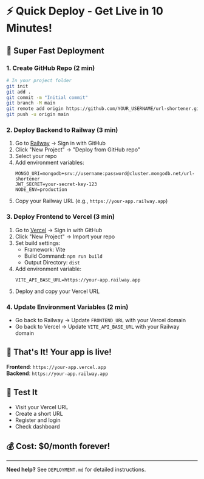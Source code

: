 # ⚡ Quick Deploy - Get Live in 10 Minutes!

## 🚀 Super Fast Deployment

### 1. **Create GitHub Repo** (2 min)
```bash
# In your project folder
git init
git add .
git commit -m "Initial commit"
git branch -M main
git remote add origin https://github.com/YOUR_USERNAME/url-shortener.git
git push -u origin main
```

### 2. **Deploy Backend to Railway** (3 min)
1. Go to [Railway](https://railway.app) → Sign in with GitHub
2. Click "New Project" → "Deploy from GitHub repo"
3. Select your repo
4. Add environment variables:
   ```env
   MONGO_URI=mongodb+srv://username:password@cluster.mongodb.net/url-shortener
   JWT_SECRET=your-secret-key-123
   NODE_ENV=production
   ```
5. Copy your Railway URL (e.g., `https://your-app.railway.app`)

### 3. **Deploy Frontend to Vercel** (3 min)
1. Go to [Vercel](https://vercel.com) → Sign in with GitHub
2. Click "New Project" → Import your repo
3. Set build settings:
   - Framework: Vite
   - Build Command: `npm run build`
   - Output Directory: `dist`
4. Add environment variable:
   ```env
   VITE_API_BASE_URL=https://your-app.railway.app
   ```
5. Deploy and copy your Vercel URL

### 4. **Update Environment Variables** (2 min)
- Go back to Railway → Update `FRONTEND_URL` with your Vercel domain
- Go back to Vercel → Update `VITE_API_BASE_URL` with your Railway domain

## 🎯 That's It! Your app is live!

**Frontend**: `https://your-app.vercel.app`  
**Backend**: `https://your-app.railway.app`

## 🧪 Test It
- Visit your Vercel URL
- Create a short URL
- Register and login
- Check dashboard

## 💰 Cost: $0/month forever!

---

**Need help?** See `DEPLOYMENT.md` for detailed instructions.
